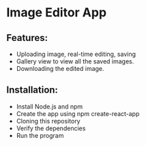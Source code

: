 # Image Editor App

## Features:

- Uploading image, real-time editing, saving
- Gallery view to view all the saved images.
- Downloading the edited image.

## Installation:
- Install Node.js and npm
- Create the app using npm create-react-app
- Cloning this repository
- Verify the dependencies
- Run the program
